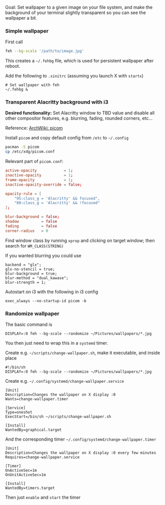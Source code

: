 Goal: Set wallpaper to a given image on your file system, and make the background of your terminal slightly transparent so you can see the wallpaper a bit.

### Simple wallpaper
First call
```sh
feh --bg-scale '/path/to/image.jpg' 
```
This creates a `~/.fehbg` file, which is used for persistent wallpaper after reboot.

Add the following to `.xinitrc` (assuming you launch X with `startx`)
```
# Set wallpaper with feh
~/.fehbg &
```

### Transparent Alacritty background with i3

**Desired functionality:**
Set Alacritty window to TBD value and disable all other compositor features, e.g. blurring, fading, rounded corners, etc...

Reference: [ArchWiki: picom](https://wiki.archlinux.org/title/Picom)

Install `picom` and copy default config from `/etc` to `~/.config`
```sh
pacman -S picom
cp /etc/xdg/picom.conf 
```

Relevant part of `picom.conf`:
```conf
active-opacity            = 1;
inactive-opacity          = 1;
frame-opacity             = 1;
inactive-opacity-override = false;

opacity-rule = [
    "95:class_g = 'Alacritty' && focused",
    "80:class_g = 'Alacritty' && !focused"
];

blur-background = false;
shadow          = false
fading          = false
corner-radius   = 0
```

Find window class by running `xprop` and clicking on target window; then search for `WM_CLASS(STRING)`

If you wanted blurring you could use
```
backend = "glx";
glx-no-stencil = true;
blur-background = true;
blur-method = "dual_kawase";
blur-strength = 1;
```

Autostart on i3 with the following in i3 config
```
exec_always --no-startup-id picom -b
```

### Randomize wallpaper
The basic command is
```
DISPLAY=:0 feh --bg-scale --randomize ~/Pictures/wallpapers/*.jpg
```
You then just need to wrap this in a `systemd` timer.

Create e.g. `~/scripts/change-wallpaper.sh`, make it executable, and inside place
```
#!/bin/sh
DISPLAY=:0 feh --bg-scale --randomize ~/Pictures/wallpapers/*.jpg
```

Create e.g. `~/.config/systemd/change-wallpaper.service`
```
[Unit]
Description=Changes the wallpaper on X display :0
Wants=change-wallpaper.timer

[Service]
Type=oneshot
ExecStart=/bin/sh ~/scripts/change-wallpaper.sh

[Install]
WantedBy=graphical.target
```
And the corresponding timer `~/.config/systemd/change-wallpaper.timer`
```
[Unit]
Description=Changes the wallpaper on X display :0 every few minutes
Requires=change-wallpaper.service

[Timer]
OnActiveSec=1m
OnUnitActiveSec=1m

[Install]
WantedBy=timers.target
```
Then just `enable` and `start` the timer
